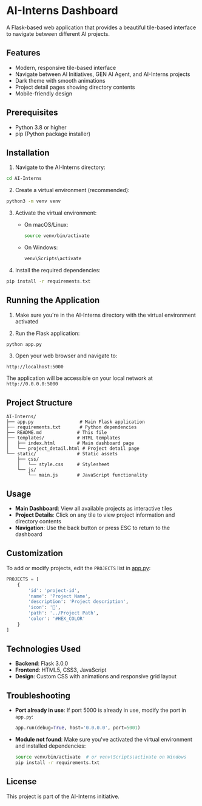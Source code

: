 # AI-Interns Dashboard

A Flask-based web application that provides a beautiful tile-based interface to navigate between different AI projects.

## Features

- Modern, responsive tile-based interface
- Navigate between AI Initiatives, GEN AI Agent, and AI-Interns projects
- Dark theme with smooth animations
- Project detail pages showing directory contents
- Mobile-friendly design

## Prerequisites

- Python 3.8 or higher
- pip (Python package installer)

## Installation

1. Navigate to the AI-Interns directory:
```bash
cd AI-Interns
```

2. Create a virtual environment (recommended):
```bash
python3 -m venv venv
```

3. Activate the virtual environment:
   - On macOS/Linux:
     ```bash
     source venv/bin/activate
     ```
   - On Windows:
     ```bash
     venv\Scripts\activate
     ```

4. Install the required dependencies:
```bash
pip install -r requirements.txt
```

## Running the Application

1. Make sure you're in the AI-Interns directory with the virtual environment activated

2. Run the Flask application:
```bash
python app.py
```

3. Open your web browser and navigate to:
```
http://localhost:5000
```

The application will be accessible on your local network at `http://0.0.0.0:5000`

## Project Structure

```
AI-Interns/
├── app.py                 # Main Flask application
├── requirements.txt       # Python dependencies
├── README.md             # This file
├── templates/            # HTML templates
│   ├── index.html        # Main dashboard page
│   └── project_detail.html # Project detail page
└── static/               # Static assets
    ├── css/
    │   └── style.css     # Stylesheet
    └── js/
        └── main.js       # JavaScript functionality
```

## Usage

- **Main Dashboard**: View all available projects as interactive tiles
- **Project Details**: Click on any tile to view project information and directory contents
- **Navigation**: Use the back button or press ESC to return to the dashboard

## Customization

To add or modify projects, edit the `PROJECTS` list in [app.py](app.py):

```python
PROJECTS = [
    {
        'id': 'project-id',
        'name': 'Project Name',
        'description': 'Project description',
        'icon': '🚀',
        'path': '../Project Path',
        'color': '#HEX_COLOR'
    }
]
```

## Technologies Used

- **Backend**: Flask 3.0.0
- **Frontend**: HTML5, CSS3, JavaScript
- **Design**: Custom CSS with animations and responsive grid layout

## Troubleshooting

- **Port already in use**: If port 5000 is already in use, modify the port in `app.py`:
  ```python
  app.run(debug=True, host='0.0.0.0', port=5001)
  ```

- **Module not found**: Make sure you've activated the virtual environment and installed dependencies:
  ```bash
  source venv/bin/activate  # or venv\Scripts\activate on Windows
  pip install -r requirements.txt
  ```

## License

This project is part of the AI-Interns initiative.